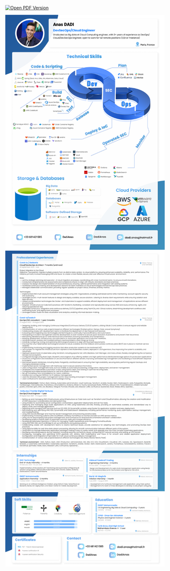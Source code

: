 [![Open PDF Version](https://img.shields.io/badge/download-file-green.svg)](https://dadianas.github.io/DadiAnas/dadianas_resume.pdf)

<img src="https://raw.githubusercontent.com/DadiAnas/DadiAnas/images-resume/resume-1.png" alt="Anas Dadi resume-1">
<img src="https://raw.githubusercontent.com/DadiAnas/DadiAnas/images-resume/resume-2.png" alt="Anas Dadi resume-2">
<img src="https://raw.githubusercontent.com/DadiAnas/DadiAnas/images-resume/resume-4.png" alt="Anas Dadi resume-3">
